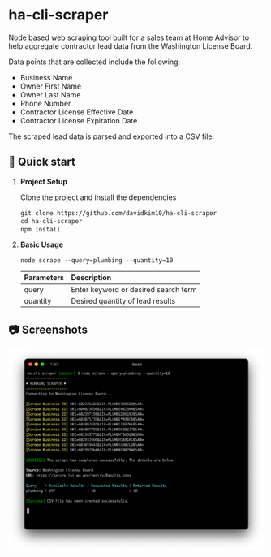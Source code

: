 # ha-cli-scraper

Node based web scraping tool built for a sales team at Home Advisor to help aggregate contractor lead data from the Washington License Board.

Data points that are collected include the following:

- Business Name
- Owner First Name
- Owner Last Name
- Phone Number
- Contractor License Effective Date
- Contractor License Expiration Date

The scraped lead data is parsed and exported into a CSV file.

## 🚀 Quick start

1.  **Project Setup**

    Clone the project and install the dependencies

    ```shell
    git clone https://github.com/davidkim10/ha-cli-scraper
    cd ha-cli-scraper
    npm install
    ```

2.  **Basic Usage**

    ```shell
    node scrape --query=plumbing --quantity=10
    ```

    | Parameters | Description                          |
    | ---------- | ------------------------------------ |
    | query      | Enter keyword or desired search term |
    | quantity   | Desired quantity of lead results     |

## 📷 Screenshots

![Screenshots](./screenshot-01.png)
